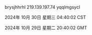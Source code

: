brysjhhrhl 219.139.197.74 yqqlmgsycl

2024年 10月 30日 星期三 04:40:02 CST

2024年 10月 29日 星期二 20:40:02 GMT
